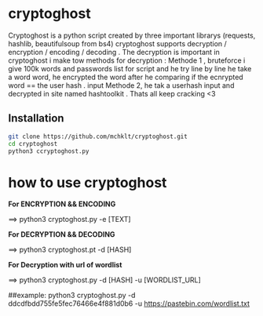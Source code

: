 # cryptoghost

Cryptoghost is a python script created by three important librarys (requests, hashlib, beautifulsoup from bs4) 
cryptoghost supports decryption / encryption / encoding / decoding .
The decryption is important in cryptoghost i make tow methods for decryption :
Methode 1 , bruteforce i give 100k words and passwords list for script and he try line by line he take a word word, he encrypted the word after he comparing if the ecnrypted word == the user hash . input 
Methode 2, he tak a userhash input and decrypted in site named hashtoolkit .
Thats all
keep cracking <3

## Installation
```bash
git clone https://github.com/mchklt/cryptoghost.git
cd cryptoghost
python3 ccryptoghost.py
```
# how to use cryptoghost 
**For ENCRYPTION && ENCODING**

==> python3 cryptoghost.py -e [TEXT]

**For DECRYPTION && DECODING**

==> python3 cryptoghost.pt -d [HASH]

**For Decryption with url of wordlist**

==> python3 cryptoghost.py -d [HASH] -u [WORDLIST_URL]

##example:
  python3 cryptoghost.py -d ddcdfbdd755fe5fec76466e4f881d0b6 -u https://pastebin.com/wordlist.txt
